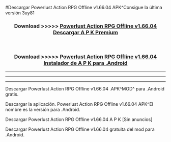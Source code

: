 #Descargar Powerlust Action RPG Offline v1.66.04 APK^Consigue la última versión 3uy81



<div align="center">
<h3>Download >>>>> <a href="https://es-sites.web.app/?es= Powerlust Action RPG Offline v1.66.04">Powerlust Action RPG Offline v1.66.04 Descargar A P K Premium</a></h3><br>

<h3>Download >>>>> <a href="https://es-sites.web.app/?es= Powerlust Action RPG Offline v1.66.04">Powerlust Action RPG Offline v1.66.04 Instalador de A P K para .Android</a></h3>
</div>


----------------------------------------------------------

----------------------------------------------------------

----------------------------------------------------------

Descargar Powerlust Action RPG Offline v1.66.04 .APK^MOD^ para .Android gratis.

Descargar la aplicación. Powerlust Action RPG Offline v1.66.04 APK^El nombre es la versión para .Android.

Descargar Powerlust Action RPG Offline v1.66.04 A P K [Sin anuncios]

Descargar Powerlust Action RPG Offline v1.66.04 gratuita del mod para .Android.